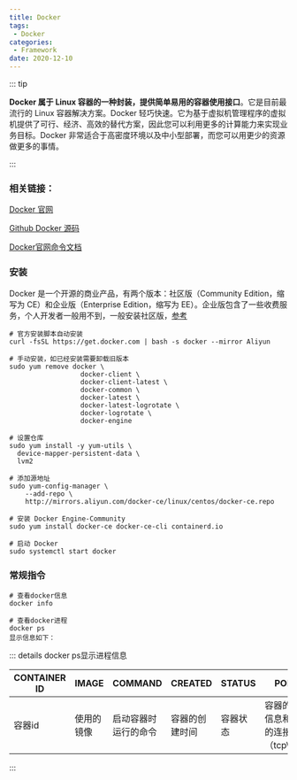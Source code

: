 ```yaml
---
title: Docker 
tags:
 - Docker
categories:
 - Framework
date: 2020-12-10
---
```


::: tip

**Docker 属于 Linux 容器的一种封装，提供简单易用的容器使用接口**。它是目前最流行的 Linux 容器解决方案。Docker 轻巧快速。它为基于虚拟机管理程序的虚拟机提供了可行、经济、高效的替代方案，因此您可以利用更多的计算能力来实现业务目标。Docker 非常适合于高密度环境以及中小型部署，而您可以用更少的资源做更多的事情。

:::

<!-- more -->


### 相关链接：

[Docker 官网](https://www.docker.com/)

[Github Docker 源码](https://github.com/docker/docker-ce)

[Docker官网命令文档](https://docs.docker.com/engine/reference/commandline/cli/?spm=5176.8351553.0.0.4f441991dVcHxY)

### 安装

Docker 是一个开源的商业产品，有两个版本：社区版（Community Edition，缩写为 CE）和企业版（Enterprise Edition，缩写为 EE）。企业版包含了一些收费服务，个人开发者一般用不到，一般安装社区版，[参考](https://www.runoob.com/docker/centos-docker-install.html)

```shell
# 官方安装脚本自动安装
curl -fsSL https://get.docker.com | bash -s docker --mirror Aliyun

# 手动安装，如已经安装需要卸载旧版本
sudo yum remove docker \
                  docker-client \
                  docker-client-latest \
                  docker-common \
                  docker-latest \
                  docker-latest-logrotate \
                  docker-logrotate \
                  docker-engine

# 设置仓库
sudo yum install -y yum-utils \
  device-mapper-persistent-data \
  lvm2
  
# 添加源地址
sudo yum-config-manager \
    --add-repo \
    http://mirrors.aliyun.com/docker-ce/linux/centos/docker-ce.repo

# 安装 Docker Engine-Community
sudo yum install docker-ce docker-ce-cli containerd.io

# 启动 Docker
sudo systemctl start docker
```

### 常规指令

```shell
# 查看docker信息
docker info

# 查看docker进程
docker ps
显示信息如下：
```

::: details docker ps显示进程信息

| CONTAINER ID | IMAGE      | COMMAND              | CREATED        | STATUS   | PORTS                                     | NAMES              |
| ------------ | ---------- | -------------------- | -------------- | -------- | ----------------------------------------- | ------------------ |
| 容器id       | 使用的镜像 | 启动容器时运行的命令 | 容器的创建时间 | 容器状态 | 容器的端口信息和使用的连接类型（tcp\udp） | 自动分配的容器名称 |

:::

```shell

```

